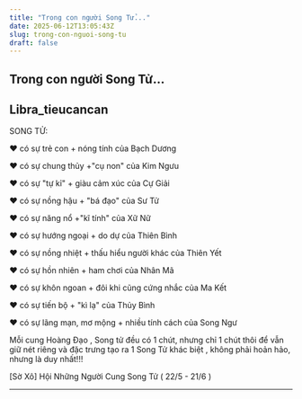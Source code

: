 ```yaml
---
title: "Trong con người Song Tử..."
date: 2025-06-12T13:05:43Z
slug: trong-con-nguoi-song-tu
draft: false
---
```


## Trong con người Song Tử...

## Libra_tieucancan

SONG TỬ:
 
♥ có sự trẻ con + nóng tính của Bạch Dương
 
♥ có sự chung thủy +"cụ non" của Kim Ngưu
 
♥ có sự "tự kỉ" + giàu cảm xúc của Cự Giải
 
♥ có sự nồng hậu + "bá đạo" của Sư Tử
 
♥ có sự năng nổ +"kĩ tính" của Xữ Nữ
 
♥ có sự hướng ngoại + do dự của Thiên Bình
 
♥ có sự nồng nhiệt + thấu hiểu người khác của Thiên Yết
 
♥ có sự hồn nhiên + ham chơi của Nhân Mã
 
♥ có sự khôn ngoan + đôi khi cũng cứng nhắc của Ma Kết
 
♥ có sự tiến bộ + "kì lạ" của Thủy Bình
 
♥ có sự lãng mạn, mơ mộng + nhiều tính cách của Song Ngư
 
Mỗi cung Hoàng Đạo , Song tử đều có 1 chút, nhưng chỉ 1 chút thôi để vẫn giữ nét riêng và đặc trưng tạo ra 1 Song Tử khác biệt , không phải hoản hảo, nhưng là duy nhất!!!
 
 
[Sờ Xô] Hội Những Người Cung Song Tử ( 22/5 - 21/6 )
******************************************